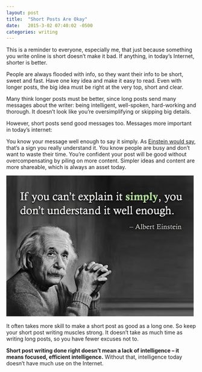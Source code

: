 ```yaml
---
layout: post
title:  "Short Posts Are Okay"
date:   2015-3-02 07:40:02 -0500
categories: writing
---
```


This is a reminder to everyone, especially me, that just because something you write online is short doesn’t make it bad. If anything, in today’s Internet, shorter is better.

People are always flooded with info, so they want their info to be short, sweet and fast. Have one key idea and make it easy to read. Even with longer posts, the big idea must be right at the very top, short and clear.

Many think longer posts must be better, since long posts send many messages about the writer: being intelligent, well-spoken, hard-working and thorough. It doesn’t look like you’re oversimplifying or skipping big details.

However, short posts send good messages too. Messages more important in today’s internet:

You know your message well enough to say it simply. As [Einstein would say](https://www.goodreads.com/quotes/19421-if-you-can-t-explain-it-to-a-six-year-old), that’s a sign you really understand it.
You know people are busy and don’t want to waste their time.
You’re confident your post will be good without overcompensating by piling on more content.
Simpler ideas and content are more shareable, which is always an asset today.

!["If an idea can be explained simply, it is mastered."](/img/posts/short-posts/quote.jpg)

It often takes more skill to make a short post as good as a long one.  So keep your short post writing muscles strong. It doesn’t take as much time as writing long posts, so you have fewer excuses not to.

**Short post writing done right doesn’t mean a lack of intelligence – it means focused, efficient intelligence.** Without that, intelligence today doesn’t have much use on the Internet.